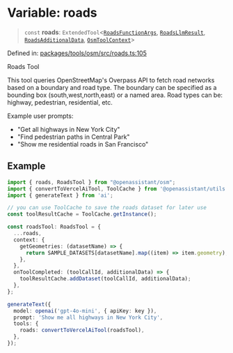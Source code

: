 # Variable: roads

> `const` **roads**: `ExtendedTool`\<[`RoadsFunctionArgs`](../type-aliases/RoadsFunctionArgs.md), [`RoadsLlmResult`](../type-aliases/RoadsLlmResult.md), [`RoadsAdditionalData`](../type-aliases/RoadsAdditionalData.md), [`OsmToolContext`](../type-aliases/OsmToolContext.md)\>

Defined in: [packages/tools/osm/src/roads.ts:105](https://github.com/GeoDaCenter/openassistant/blob/28e38a23cf528ccfe10391135d12fba8d3e385da/packages/tools/osm/src/roads.ts#L105)

Roads Tool

This tool queries OpenStreetMap's Overpass API to fetch road networks based on a boundary and road type.
The boundary can be specified as a bounding box (south,west,north,east) or a named area.
Road types can be: highway, pedestrian, residential, etc.

Example user prompts:
- "Get all highways in New York City"
- "Find pedestrian paths in Central Park"
- "Show me residential roads in San Francisco"

## Example

```typescript
import { roads, RoadsTool } from "@openassistant/osm";
import { convertToVercelAiTool, ToolCache } from '@openassistant/utils';
import { generateText } from 'ai';

// you can use ToolCache to save the roads dataset for later use
const toolResultCache = ToolCache.getInstance();

const roadsTool: RoadsTool = {
  ...roads,
  context: {
    getGeometries: (datasetName) => {
      return SAMPLE_DATASETS[datasetName].map((item) => item.geometry);
    },
  },
  onToolCompleted: (toolCallId, additionalData) => {
    toolResultCache.addDataset(toolCallId, additionalData);
  },
};

generateText({
  model: openai('gpt-4o-mini', { apiKey: key }),
  prompt: 'Show me all highways in New York City',
  tools: {
    roads: convertToVercelAiTool(roadsTool),
  },
});
```
